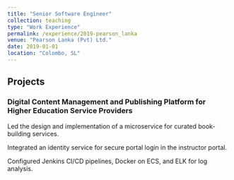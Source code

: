 ```yaml
---
title: "Senior Software Engineer"
collection: teaching
type: "Work Experience"
permalink: /experience/2019-pearson_lanka
venue: "Pearson Lanka (Pvt) Ltd."
date: 2019-01-01
location: "Colombo, SL"
---
```


<h2>Projects</h2>

<h3>Digital Content Management and Publishing Platform for Higher Education Service Providers</h3>
<p>Led the design and implementation of a microservice for curated book-building services.</p>
<p>Integrated an identity service for secure portal login in the instructor portal.</p>
<p>Configured Jenkins CI/CD pipelines, Docker on ECS, and ELK for log analysis.</p>
